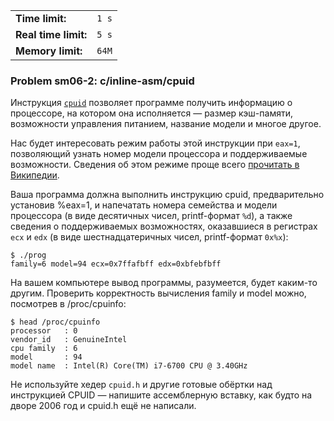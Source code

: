|                      |       |
|----------------------|-------|
| **Time limit:**      | `1 s` |
| **Real time limit:** | `5 s` |
| **Memory limit:**    | `64M` |


### Problem sm06-2: c/inline-asm/cpuid

Инструкция [`cpuid`](https://en.wikipedia.org/wiki/CPUID) позволяет программе получить информацию о
процессоре, на котором она исполняется — размер кэш-памяти, возможности управления питанием,
название модели и многое другое.

Нас будет интересовать режим работы этой инструкции при `eax=1`, позволяющий узнать номер модели
процессора и поддерживаемые возможности. Сведения об этом режиме проще всего [прочитать в
Википедии](https://en.wikipedia.org/wiki/CPUID#EAX=1:_Processor_Info_and_Feature_Bits).

Ваша программа должна выполнить инструкцию cpuid, предварительно установив %eax=1, и напечатать
номера семейства и модели процессора (в виде десятичных чисел, printf-формат `%d`), а также сведения
о поддерживаемых возможностях, оказавшиеся в регистрах `ecx` и `edx` (в виде шестнадцатеричных
чисел, printf-формат `0x%x`):

    
    
    $ ./prog
    family=6 model=94 ecx=0x7ffafbff edx=0xbfebfbff

На вашем компьютере вывод программы, разумеется, будет каким-то другим. Проверить корректность
вычисления family и model можно, посмотрев в /proc/cpuinfo:

    
    
    $ head /proc/cpuinfo
    processor	: 0
    vendor_id	: GenuineIntel
    cpu family	: 6
    model		: 94
    model name	: Intel(R) Core(TM) i7-6700 CPU @ 3.40GHz

Не используйте хедер `cpuid.h` и другие готовые обёртки над инструкцией CPUID — напишите
ассемблерную вставку, как будто на дворе 2006 год и cpuid.h ещё не написали.

